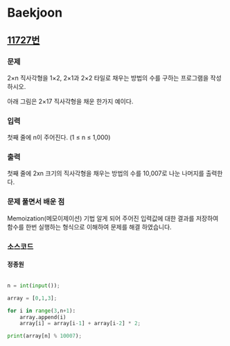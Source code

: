 # Baekjoon

## [11727번](https://www.acmicpc.net/problem/11727) 

### 문제

2×n 직사각형을 1×2, 2×1과 2×2 타일로 채우는 방법의 수를 구하는 프로그램을 작성하시오.

아래 그림은 2×17 직사각형을 채운 한가지 예이다.

### 입력

첫째 줄에 n이 주어진다. (1 ≤ n ≤ 1,000)

### 출력

첫째 줄에 2xn 크기의 직사각형을 채우는 방법의 수를 10,007로 나눈 나머지를 출력한다.

### 문제 풀면서 배운 점
Memoization(메모이제이션) 기법 알게 되어 주어진 입력값에 대한 결과를 저장하여 함수를 한번
실행하는 형식으로 이해하여 문제를 해결 하였습니다.

### 소스코드

#### 정종원
```python

n = int(input());

array = [0,1,3];

for i in range(3,n+1):
    array.append(i)
    array[i] = array[i-1] + array[i-2] * 2;

print(array[n] % 10007);

```
